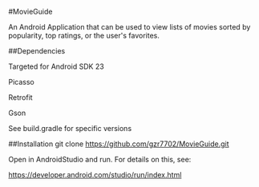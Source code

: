 #MovieGuide

An Android Application that can be used to view lists of movies sorted by popularity, top ratings, or the user's favorites.

##Dependencies

Targeted for Android SDK 23

Picasso

Retrofit

Gson

See build.gradle for specific versions

##Installation
git clone https://github.com/gzr7702/MovieGuide.git

Open in AndroidStudio and run. For details on this, see:

https://developer.android.com/studio/run/index.html
